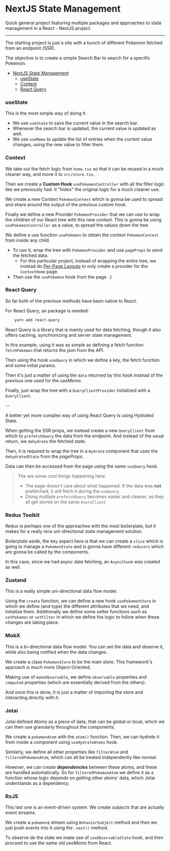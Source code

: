 # NextJS State Management 

Quick general project featuring multiple packages and approaches to state management in a React - NextJS project.

---
The starting project is just a site with a bunch of different Pokemon fetched from an endpoint (SSR).

The objective is to create a simple Search Bar to search for a specific Pokemon.

- [NextJS State Management](#nextjs-state-management)
    - [useState](#usestate)
    - [Context](#context)
    - [React Query](#react-query)
 
### useState

This is the most simple way of doing it.

- We use `useState` to save the current value in the search bar. 
- Whenever the search bar is updated, the current value is updated as well.
- We use `useMemo` to update the list of entries when the current value changes, using the new value to filter them. 

### Context

We take out the fetch logic from `home.tsx` so that it can be reused in a much cleaner way, and move it to  `src/store.tsx`.

Then we create a **Custom Hook** `usePokemonController` with all the filter logic like we previously had. It "hides" the original logic for a much cleaner use.

We create a new Context `PokemonContext` which is gonna be used to spread and share around the output of the previous custom hook. 

Finally we define a new Provider `PokemonProvider` that we can use to wrap the children of our React tree with this new context. This is gonna be using `usePokemonController` as a value, to spread the values down the tree.

We define a use function `usePokemon` to obtain the context `PokemonContext` from inside any child.

- To use it, wrap the tree with `PokemonProvider` and use `pageProps` to send the fetched data.
  - For this particular project, instead of wrapping the entire tree, we instead do [Per-Page Layouts](https://nextjs.org/docs/basic-features/layouts#per-page-layouts) to only create a provider for the `ContextHome` page.
- Then use the `usePokemon` hook from the page. :)

### React Query

So far both of the previous methods have been native to React. 

For React Query, an package is needed:
```bash
    yarn add react-query
```

React Query is a library that is mainly used for data fetching, though it also offers caching, synchronizing and server state management.

In this example, using it was as simple as defining a fetch function `fetchPokemon` that returns the json from the API. 

Then using the hook `useQuery` in which we define a key, the fetch function and some initial params.

Then it's just a matter of using the `data` returned by this hook instead of the previous one used for the *useMemo*.

Finally, just wrap the tree with a `QueryClientProvider` initialized with a `QueryClient`.
 
--

A better yet more complex way of using React Query is using Hydrated State.

When getting the SSR props, we instead create a new `QueryClient` from which to `prefetchQuery` the data from the endpoint. And instead of the usual return, we `dehydrate` the fetched state.

Then, it is required to wrap the tree in a `Hydrate` component that uses the `dehydratedState` from the *pageProps*. 

Data can then be accessed from the page using the same `useQuery` hook.

> The are some cool things happening here:
> - The page doesn't care about what happened. If the data was **not** prefetched, it will fetch it during the `useQuery`.
> - Doing multiple `prefetchQuery` becomes easier and cleaner, as they all get stored on the same `QueryClient`.

### Redux Toolkit

Redux is perhaps one of the approaches with the most boilerplate, but it makes for a really nice uni-directional state management solution.

Boilerplate aside, the key aspect here is that we can create a `slice` which is going to manage a `PokemonState` and is gonna have different `reducers` which are gonna be called by the components. 

In this case, since we had async data fetching, an `AsyncChunk` was created as well.

### Zustand

This is a really simple uni-directional data flow model. 

Using the `create` function, we can define a new hook `usePokemonStore` in which we define (and type) the different attributes that we need, and initialize them. Additionally we define some setter functions such as `setPokemon` or `setFilter` in which we define the logic to follow when these changes are taking place.

### MobX

This is a bi-directional data flow model. You can set the data and observe it, while also being notified when the data changes.

We create a class `PokemonStore` to be the main store. This framework's approach is much more Object-Oriented.

Making use of `makeObservable`, we define `observable` properties and `computed` properties (which are essentially derived from the others). 

And once this is done, it is just a matter of importing the store and interacting directly with it.

### Jotai

Jotai defined *Atoms* as a piece of data, that can be global or local, which we can then use granularly throughout the components.

We create a `pokemonAtom` with the `atom()` function. Then, we can *hydrate* it from inside a component using `useHydrateAtoms` hook.

Similarly, we define all other properties like `filterAtom` and `filteredPokemonAtom`, which can all be treated independently like normal. 

*However*, we can create ***dependencies*** between these atoms, and these are handled automatically. So for `filteredPokemonAtom` we define it as a function whose logic depends on getting other atoms' data, which Jotai understands as a dependency.

### RxJS

This last one is an event-driven system. We create *subjects* that are actually event streams.

We create a `pokemon$` stream using `BehaviorSubject` method and then we just push events into it using the `.next()` method.

To observe de the state we make use of `useObservableState` hook, and then proceed to use the same old *useMemo* from React.
